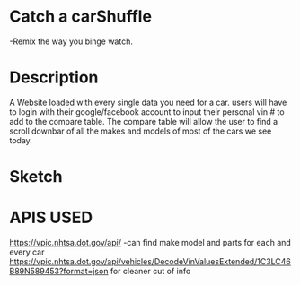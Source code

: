 # Catch a carShuffle
-Remix the way you binge watch.

# Description
A Website loaded with every single data you need for a car. users will have to login with their google/facebook account to input their personal vin # to add to the compare table. The compare table will allow the user to find a scroll downbar of all the makes and models of most of the cars we see today.

# Sketch



# APIS USED
https://vpic.nhtsa.dot.gov/api/ -can find make model and parts for each and every car
https://vpic.nhtsa.dot.gov/api/vehicles/DecodeVinValuesExtended/1C3LC46B89N589453?format=json for cleaner cut of info
